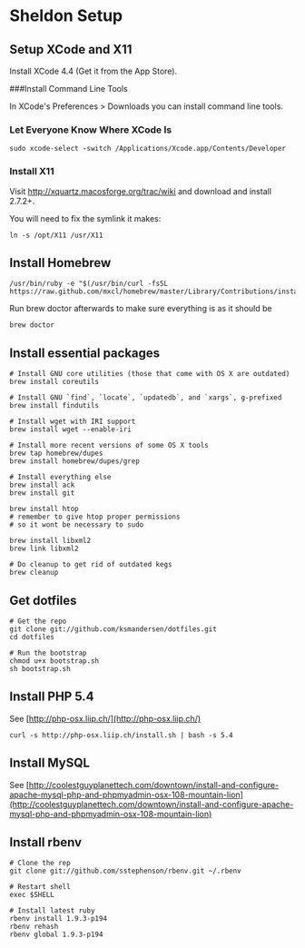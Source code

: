 # Sheldon Setup

## Setup XCode and X11
Install XCode 4.4 (Get it from the App Store).

###Install Command Line Tools

In XCode's Preferences > Downloads you can install command line tools.

### Let Everyone Know Where XCode Is

	sudo xcode-select -switch /Applications/Xcode.app/Contents/Developer

### Install X11

Visit <http://xquartz.macosforge.org/trac/wiki> and download and install 2.7.2+.

You will need to fix the symlink it makes:

	ln -s /opt/X11 /usr/X11

## Install Homebrew

	/usr/bin/ruby -e "$(/usr/bin/curl -fsSL https://raw.github.com/mxcl/homebrew/master/Library/Contributions/install_homebrew.rb)"
	
Run brew doctor afterwards to make sure everything is as it should be

	brew doctor
		
## Install essential packages

	# Install GNU core utilities (those that come with OS X are outdated)
	brew install coreutils
	
	# Install GNU `find`, `locate`, `updatedb`, and `xargs`, g-prefixed
	brew install findutils
	
	# Install wget with IRI support
	brew install wget --enable-iri
	
	# Install more recent versions of some OS X tools
	brew tap homebrew/dupes
	brew install homebrew/dupes/grep
	
	# Install everything else
	brew install ack
	brew install git
	
	brew install htop
	# remember to give htop proper permissions
	# so it wont be necessary to sudo
	
	brew install libxml2
	brew link libxml2
	
	# Do cleanup to get rid of outdated kegs
	brew cleanup
		
## Get dotfiles

	# Get the repo
	git clone git://github.com/ksmandersen/dotfiles.git
	cd dotfiles
	
	# Run the bootstrap
	chmod u+x bootstrap.sh
	sh bootstrap.sh
	
## Install PHP 5.4
See [http://php-osx.liip.ch/](http://php-osx.liip.ch/)

	curl -s http://php-osx.liip.ch/install.sh | bash -s 5.4
	
## Install MySQL
See [http://coolestguyplanettech.com/downtown/install-and-configure-apache-mysql-php-and-phpmyadmin-osx-108-mountain-lion](http://coolestguyplanettech.com/downtown/install-and-configure-apache-mysql-php-and-phpmyadmin-osx-108-mountain-lion)

## Install rbenv

	# Clone the rep
	git clone git://github.com/sstephenson/rbenv.git ~/.rbenv
	
	# Restart shell
	exec $SHELL
	
	# Install latest ruby
	rbenv install 1.9.3-p194
	rbenv rehash
	rbenv global 1.9.3-p194
